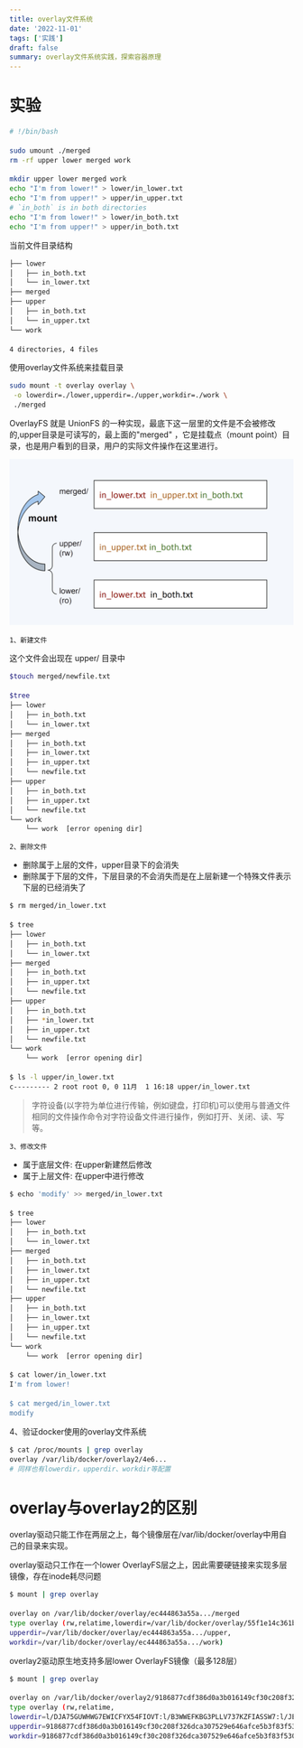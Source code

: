```yaml
---
title: overlay文件系统
date: '2022-11-01'
tags: ['实践']
draft: false
summary: overlay文件系统实践，探索容器原理
---
```


# 实验

```bash
# !/bin/bash

sudo umount ./merged
rm -rf upper lower merged work

mkdir upper lower merged work
echo "I'm from lower!" > lower/in_lower.txt
echo "I'm from upper!" > upper/in_upper.txt
# `in_both` is in both directories
echo "I'm from lower!" > lower/in_both.txt
echo "I'm from upper!" > upper/in_both.txt
```

当前文件目录结构

```bash
├── lower
│   ├── in_both.txt
│   └── in_lower.txt
├── merged
├── upper
│   ├── in_both.txt
│   └── in_upper.txt
└── work

4 directories, 4 files
```

使用overlay文件系统来挂载目录

```bash
sudo mount -t overlay overlay \
 -o lowerdir=./lower,upperdir=./upper,workdir=./work \
 ./merged
```

OverlayFS 就是 UnionFS 的一种实现，最底下这一层里的文件是不会被修改的,upper目录是可读写的，最上面的"merged" ，它是挂载点（mount point）目录，也是用户看到的目录，用户的实际文件操作在这里进行。

<img src="/images/blogs/overlayfs.jpeg" />

`1、新建文件`

这个文件会出现在 upper/ 目录中

```bash
$touch merged/newfile.txt

$tree
├── lower
│   ├── in_both.txt
│   └── in_lower.txt
├── merged
│   ├── in_both.txt
│   ├── in_lower.txt
│   ├── in_upper.txt
│   └── newfile.txt
├── upper
│   ├── in_both.txt
│   ├── in_upper.txt
│   └── newfile.txt
└── work
    └── work  [error opening dir]
```

`2、删除文件`

- 删除属于上层的文件，upper目录下的会消失
- 删除属于下层的文件，下层目录的不会消失而是在上层新建一个特殊文件表示下层的已经消失了

```bash
$ rm merged/in_lower.txt

$ tree
├── lower
│   ├── in_both.txt
│   └── in_lower.txt
├── merged
│   ├── in_both.txt
│   ├── in_upper.txt
│   └── newfile.txt
├── upper
│   ├── in_both.txt
│   ├── *in_lower.txt
│   ├── in_upper.txt
│   └── newfile.txt
└── work
    └── work  [error opening dir]

$ ls -l upper/in_lower.txt
c--------- 2 root root 0, 0 11月  1 16:18 upper/in_lower.txt
```

> 字符设备(以字符为单位进行传输，例如键盘，打印机)可以使用与普通文件相同的文件操作命令对字符设备文件进行操作，例如打开、关闭、读、写等。

`3、修改文件`

- 属于底层文件: 在upper新建然后修改
- 属于上层文件: 在upper中进行修改

```bash
$ echo 'modify' >> merged/in_lower.txt

$ tree
├── lower
│   ├── in_both.txt
│   └── in_lower.txt
├── merged
│   ├── in_both.txt
│   ├── in_lower.txt
│   ├── in_upper.txt
│   └── newfile.txt
├── upper
│   ├── in_both.txt
│   ├── in_lower.txt
│   ├── in_upper.txt
│   └── newfile.txt
└── work
    └── work  [error opening dir]

$ cat lower/in_lower.txt
I'm from lower!

$ cat merged/in_lower.txt
modify
```

4、验证docker使用的overlay文件系统

```bash
$ cat /proc/mounts | grep overlay
overlay /var/lib/docker/overlay2/4e6...
# 同样也有lowerdir，upperdir、workdir等配置
```

# overlay与overlay2的区别

overlay驱动只能工作在两层之上，每个镜像层在/var/lib/docker/overlay中用自己的目录来实现。

overlay驱动只工作在一个lower OverlayFS层之上，因此需要硬链接来实现多层镜像，存在inode耗尽问题 

```bash
$ mount | grep overlay

overlay on /var/lib/docker/overlay/ec444863a55a.../merged
type overlay (rw,relatime,lowerdir=/var/lib/docker/overlay/55f1e14c361b.../root,
upperdir=/var/lib/docker/overlay/ec444863a55a.../upper,
workdir=/var/lib/docker/overlay/ec444863a55a.../work)
```

overlay2驱动原生地支持多层lower OverlayFS镜像（最多128层）

```bash
$ mount | grep overlay

overlay on /var/lib/docker/overlay2/9186877cdf386d0a3b016149cf30c208f326dca307529e646afce5b3f83f5304/merged
type overlay (rw,relatime,
lowerdir=l/DJA75GUWHWG7EWICFYX54FIOVT:l/B3WWEFKBG3PLLV737KZFIASSW7:l/JEYMODZYFCZFYSDABYXD5MF6YO:l/UL2MW33MSE3Q5VYIKBRN4ZAGQP:l/NFYKDW6APBCCUCTOUSYDH4DXAT:l/6Y5IM2XC7TSNIJZZFLJCS6I4I4,
upperdir=9186877cdf386d0a3b016149cf30c208f326dca307529e646afce5b3f83f5304/diff,
workdir=9186877cdf386d0a3b016149cf30c208f326dca307529e646afce5b3f83f5304/work)
```
